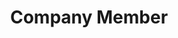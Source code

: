 ---
layout: company
name: Julia Kessler
title: Company Member
photo: 
bio: Julia Kessler is an actor, stage combatant, text coach and designated copyeditor for Accidental Shakespeare. Favorite roles with Accidental Shakespeare have included Claire in Mamet’s Boston Marriage and Mrs. Juno in Shaw’s one-act Overruled. She has also worked with companies including The Gift, Eclipse, the Hypocrites, City Lit, and Chicago Dramatists. Julia is a graduate of the University of Kansas (Lawrence) and Ecole Jacques Lecoq (Paris).
---